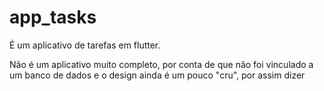 # app_tasks

É um aplicativo de tarefas em flutter.

Não é um aplicativo muito completo, por conta de que não foi vinculado a um banco de dados e o design ainda é um pouco "cru", por assim dizer
